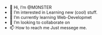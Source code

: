 - 👋 Hi, I’m @M0NSTER
- 👀 I’m interested in Learning new (cool) stuff.
- 🌱 I’m currently learning Web-Developmet
- 💞️ I’m looking to collaborate on <a herf = https://github.com/m0nster0p>
- 📫 How to reach me Just messege me.

<!---
RitikJaat/RitikJaat is a ✨ special ✨ repository because its `README.md` (this file) appears on your GitHub profile.
You can click the Preview link to take a look at your changes.
--->
